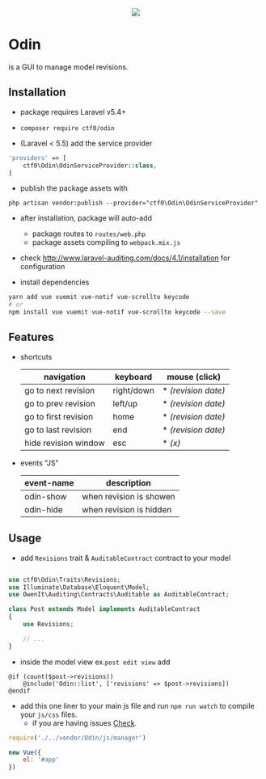 <p align="center">
    <img src="https://user-images.githubusercontent.com/7388088/32404237-ba1a758e-c154-11e7-9afe-9adf8e500184.png">
</p>

# Odin

is a GUI to manage model revisions.

## Installation

- package requires Laravel v5.4+

- `composer require ctf0/odin`

- (Laravel < 5.5) add the service provider

```php
'providers' => [
    ctf0\Odin\OdinServiceProvider::class,
]
```

- publish the package assets with

`php artisan vendor:publish --provider="ctf0\Odin\OdinServiceProvider"`

- after installation, package will auto-add
    + package routes to `routes/web.php`
    + package assets compiling to `webpack.mix.js`

- check http://www.laravel-auditing.com/docs/4.1/installation for configuration

- install dependencies

```bash
yarn add vue vuemit vue-notif vue-scrollto keycode
# or
npm install vue vuemit vue-notif vue-scrollto keycode --save
```

## Features

- shortcuts

    |      navigation      |  keyboard  |    mouse (click)    |
    |----------------------|------------|---------------------|
    | go to next revision  | right/down | * *(revision date)* |
    | go to prev revision  | left/up    | * *(revision date)* |
    | go to first revision | home       | * *(revision date)* |
    | go to last revision  | end        | * *(revision date)* |
    | hide revision window | esc        | * *(x)*             |

- events "JS"

    | event-name |       description       |
    |------------|-------------------------|
    | odin-show   | when revision is showen |
    | odin-hide   | when revision is hidden |

## Usage

- add `Revisions` trait & `AuditableContract` contract to your model

```php

use ctf0\Odin\Traits\Revisions;
use Illuminate\Database\Eloquent\Model;
use OwenIt\Auditing\Contracts\Auditable as AuditableContract;

class Post extends Model implements AuditableContract
{
    use Revisions;

    // ...
}
```

- inside the model view ex.`post edit view` add

```blade
@if (count($post->revisions))
    @include('Odin::list', ['revisions' => $post->revisions])
@endif
```

- add this one liner to your main js file and run `npm run watch` to compile your `js/css` files.
    + if you are having issues [Check](https://ctf0.wordpress.com/2017/09/12/laravel-mix-es6/).

```js
require('./../vendor/Odin/js/manager')

new Vue({
    el: '#app'
})
```
